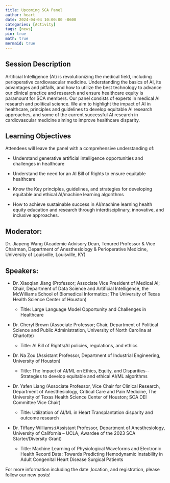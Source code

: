 ```yaml
---
title: Upcoming SCA Panel
author: heart
date: 2024-04-04 10:00:00 -0600
categories: [Activity]
tags: [news]
pin: true
math: true
mermaid: true
---
```


## Session Description
Artificial Intelligence (AI) is revolutionizing the medical field, including perioperative cardiovascular medicine. Understanding the basics of AI, its advantages and pitfalls, and how to utilize the best technology to advance our clinical practice and research and ensure healthcare equity is paramount for SCA members. Our panel consists of experts in medical AI research and political science. We aim to highlight the impact of AI in healthcare, principles and guidelines to develop equitable AI research approaches, and some of the current successful AI research in cardiovascular medicine aiming to improve healthcare disparity.

## Learning Objectives
Attendees will leave the panel with a comprehensive understanding of:

+ Understand generative artificial intelligence opportunities and challenges in healthcare

+ Understand the need for an AI Bill of Rights to ensure equitable healthcare

+ Know the Key principles, guidelines, and strategies for developing equitable and ethical AI/machine learning algorithms

+ How to achieve sustainable success in AI/machine learning health equity education and research through interdisciplinary, innovative, and inclusive approaches.

## Moderator:

Dr. Jiapeng Wang  (Academic Advisory Dean, Tenured Professor & Vice Chairman, Department of Anesthesiology & Perioperative Medicine, University of Louisville, Louisville, KY)

## Speakers:

+ Dr. Xiaoqian Jiang (Professor; Associate Vice President of Medical AI; Chair, Department of Data Science and Artificial Intelligence, the McWilliams School of Biomedical Informatics; The University of Texas Health Science Center of Houston)
    + Title: Large Language Model Opportunity and Challenges in Healthcare

+ Dr. Cheryl Brown (Associate Professor; Chair, Department of Political Science and Public Administration, University of North Carolina at Charlotte)
    + Title: AI Bill of Rights/AI policies, regulations, and ethics

+ Dr. Na Zou (Assistant Professor, Department of Industrial Engineering, University of Houston)
    + Title: The Impact of AI/ML on Ethics, Equity, and Disparities--Strategies to develop equitable and ethical AI/ML algorithms

+ Dr. Yafen Liang (Associate Professor, Vice Chair for Clinical Research, Department of Anesthesiology, Critical Care and Pain Medicine, The University of Texas Health Science Center of Houston; SCA DEI Committee Vice Chair)
    + Title: Utilization of AI/ML in Heart Transplantation disparity and outcome research

+ Dr. Tiffany Williams:(Assistant Professor, Department of Anesthesiology, University of California – UCLA, Awardee of the 2023 SCA Starter/Diversity Grant)
    + Title: Machine Learning of Physiological Waveforms and Electronic Health Record Data: Towards Predicting Hemodynamic Instability in Adult Congenital Heart Disease Surgical Patients

For more information including the date ,location, and registration, please follow our new posts!